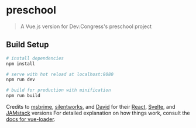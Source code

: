 # preschool

> A Vue.js version for Dev:Congress's preschool project

## Build Setup

``` bash
# install dependencies
npm install

# serve with hot reload at localhost:8080
npm run dev

# build for production with minification
npm run build
```
Credits to [msbrime](https://github.com/msbrime/), [silentworks](https://github.com/silentworks/), and [David](https://github.com/oddoye-david/) for their [React](https://github.com/msbrime/react-preschool), [Svelte](https://github.com/silentworks/svelte-preschool), and [JAMstack](https://github.com/oddoye-david/static-preschoo) versions
For detailed explanation on how things work, consult the [docs for vue-loader](http://vuejs.github.io/vue-loader).
